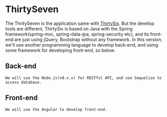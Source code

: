 # ThirtySeven
The ThritySeven is the application same with [ThirtySix](https://github.com/AbnerLin/ThirtySix). But the develop tools are different, ThirtySix is based on Java with the Spring framework(spring-mvc, spring-data-jpa, spring-security etc), and its front-end are just using jQuery, Bootstrap without any framework. In this version, we'll use another programming language to develop back-end, and using some framework for developing front-end, so below.

## Back-end
    We will use the Node.js(v8.x.x) for RESTful API, and use Sequelize to access database.

## Front-end
    We will use the Angular to develop front-end.
